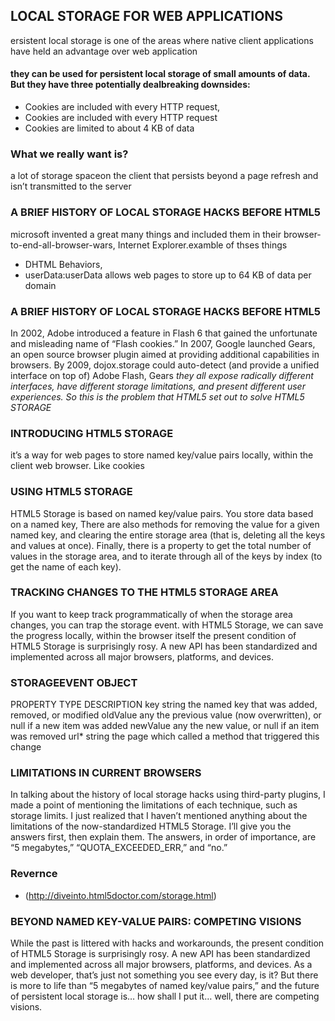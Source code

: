 ## LOCAL STORAGE FOR WEB APPLICATIONS
ersistent local storage is one of the areas where native client applications have held an advantage over web application
#### they can be used for persistent local storage of small amounts of data. But they have three potentially dealbreaking downsides:
* Cookies are included with every HTTP request,
* Cookies are included with every HTTP request
* Cookies are limited to about 4 KB of data
### What we really want is?
a lot of storage spaceon the client that persists beyond a page refresh and isn’t transmitted to the server
### A BRIEF HISTORY OF LOCAL STORAGE HACKS BEFORE HTML5
microsoft invented a great many things and included them in their browser-to-end-all-browser-wars, Internet Explorer.examble of thses things 
* DHTML Behaviors,
* userData:userData allows web pages to store up to 64 KB of data per domain
### A BRIEF HISTORY OF LOCAL STORAGE HACKS BEFORE HTML5
In 2002, Adobe introduced a feature in Flash 6 that gained the unfortunate and misleading name of “Flash cookies.”
In 2007, Google launched Gears, an open source browser plugin aimed at providing additional capabilities in browsers.
By 2009, dojox.storage could auto-detect (and provide a unified interface on top of) Adobe Flash, Gears
*they all expose radically different interfaces, have different storage limitations, and present different user experiences. So this is the problem that HTML5 set out to solve
HTML5 STORAGE*
### INTRODUCING HTML5 STORAGE
it’s a way for web pages to store named key/value pairs locally, within the client web browser. Like cookies
### USING HTML5 STORAGE
HTML5 Storage is based on named key/value pairs. You store data based on a named key, 
There are also methods for removing the value for a given named key, and clearing the entire storage area (that is, deleting all the keys and values at once).
Finally, there is a property to get the total number of values in the storage area, and to iterate through all of the keys by index (to get the name of each key).
### TRACKING CHANGES TO THE HTML5 STORAGE AREA
If you want to keep track programmatically of when the storage area changes, you can trap the storage event. 
 with HTML5 Storage, we can save the progress locally, within the browser itself
the present condition of HTML5 Storage is surprisingly rosy. A new API has been standardized and implemented across all major browsers, platforms, and devices. 
### STORAGEEVENT OBJECT
PROPERTY TYPE DESCRIPTION key string the named key that was added, removed, or modified oldValue any the previous value (now overwritten), or null if a new item was added newValue any the new value, or null if an item was removed url* string the page which called a method that triggered this change
### LIMITATIONS IN CURRENT BROWSERS
In talking about the history of local storage hacks using third-party plugins, I made a point of mentioning the limitations of each technique, such as storage limits. I just realized that I haven’t mentioned anything about the limitations of the now-standardized HTML5 Storage. I’ll give you the answers first, then explain them. The answers, in order of importance, are “5 megabytes,” “QUOTA_EXCEEDED_ERR,” and “no.”
### Revernce
* (http://diveinto.html5doctor.com/storage.html)
### BEYOND NAMED KEY-VALUE PAIRS: COMPETING VISIONS
While the past is littered with hacks and workarounds, the present condition of HTML5 Storage is surprisingly rosy. A new API has been standardized and implemented across all major browsers, platforms, and devices. As a web developer, that’s just not something you see every day, is it? But there is more to life than “5 megabytes of named key/value pairs,” and the future of persistent local storage is… how shall I put it… well, there are competing visions.





